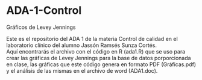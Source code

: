 # ADA-1-Control
Gráficos de Levey Jennings 

Este es el repositorio del ADA 1 de la materia Control de calidad en el laboratorio clínico del alumno Jassón Ramsés Sunza Cortés.  
Aquí encontrarás el archivo con el código en R (ada1.R) que se uso para crear las gráficas de Levey Jennings para la base de datos porporcionada en clase, las gráficas
que este código genera en formato PDF (Gráficas.pdf) y el análisis de las mismas en el archivo de word (ADA1.doc).
